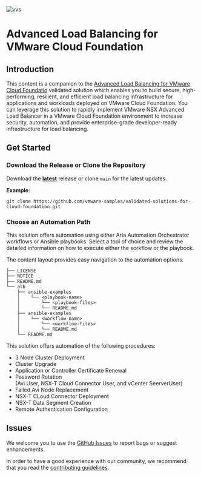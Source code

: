 ![vvs](../icon.png)

# Advanced Load Balancing for VMware Cloud Foundation

## Introduction

This content is a companion to the [Advanced Load Balancing for VMware Cloud Foundatio](https://core.vmware.com/private-cloud-automation-vmware-cloud-foundation) validated solution which enables you to build secure, high-performing, resilient, and efficient load balancing infrastructure for applications and workloads deployed on VMware Cloud Foundation. You  can leverage this solution to rapidly implement VMware NSX Advanced Load Balancer in a VMware Cloud Foundation environment to increase security, automation, and provide enterprise-grade developer-ready infrastructure for load balancing.

## Get Started

### Download the Release or Clone the Repository

Download the [**latest**](https://github.com/vmware-samples/validated-solutions-for-cloud-foundation/releases/latest) release or clone `main` for the latest updates.

**Example**:

```
git clone https://github.com/vmware-samples/validated-solutions-for-cloud-foundation.git
```

### Choose an Automation Path

This solution offers automation using either Aria Automation Orchestrator workflows or Ansible playbooks. Select a tool of choice and review the detailed information on how to execute either the sorkflow or the playbook.

The content layout provides easy navigation to the automation options.

```
├── LICENSE
├── NOTICE
├── README.md
└── alb
    ├── ansible-examples
    │    └── <playbook-name>
    │        └── <playbook-files>
    │        └── README.md
    ├── ansible-examples
    │    └── <workflow-name>
    │        └── <workflow-files>
    │        └── README.md
    └── README.md
```

This solution offers automation of the following procedures:

- 3 Node Cluster Deployment
- Cluster Upgrade
- Application or Controller Certificate Renewal
- Password Rotation  
  (Avi User, NSX-T Cloud Connector User, and vCenter SeerverUser)
- Failed Avi Node Replacement
- NSX-T CLoud Connector Deployment
- NSX-T Data Segment Creation
- Remote Authentication Configuration

## Issues

We welcome you to use the [GitHub Issues](https://github.com/vmware-samples/validated-solutions-for-cloud-foundation/issues) to report bugs or suggest enhancements.

In order to have a good experience with our community, we recommend that you read the [contributing guidelines](../CONTRIBUTING.md).
